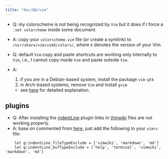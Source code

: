 ```yaml
---
title: "doc/QA/vim"
---
```


* Q: my colorscheme is not being recognized by `Vim` but it does if I force a `:set colorcheme` inside some document.
* A: copy your `colorscheme.vim` file (or create a symlink) to `/usr/share/vim/vimX/colors/`, where  `X` denotes the version of your Vim. 

* Q: default `Vim` copy and paste shortcuts are working only internally to `Vim`, i.e., I cannot copy inside `Vim` and paste outside `Vim`.
* A: 
    1. if you are in a Debian-based system, install the package `vim-gtk`
    2. in Arch-based systems, remove `Vim` and install `gvim`
    * see [here](copy_paste_vim) for detailed explanation.

plugins
---------

* Q: After installing the [indentLine](https://github.com/Yggdroot/indentLine/issues/303) plugin links in [Vimwiki](https://github.com/vimwiki/vimwiki) files are not working properly.
* A: base on commented from [here](https://github.com/Yggdroot/indentLine/issues/303), just add the following to your `vimrc` file:
```
    let g:indentLine_fileTypeExclude = ['vimwiki', 'markdown', 'md']
    let g:indentLine_bufTypeExclude = ['help', 'terminal', 'vimwiki', 'markdown', 'md']
```
